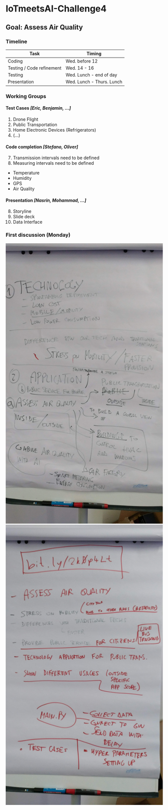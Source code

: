 # IoTmeetsAI-Challenge4


## Goal: Assess Air Quality


### Timeline

Task | Timing
---|---
Coding | Wed. before 12
Testing / Code refinement | Wed. 14 - 16
Testing | Wed. Lunch - end of day
Presentation | Wed. Lunch - Thurs. Lunch

### Working Groups

#### Test Cases *[Eric, Benjamin, ...]*

1. Drone Flight
1. Public Transportation
1. Home Electronic Devices (Refrigerators)
1. (...)

#### Code completion *[Stefano, Oliver]*

7. Transmission intervals need to be defined
8. Measuring intervals need to be defined
  * Temperature
  * Humidity
  * GPS
  * Air Quality

#### Presentation *[Nasrin, Mohammad, ...]*

8. Storyline
9. Slide deck
10. Data Interface

### First discussion (Monday)

![Design Idea](images/IMG_1.jpg)
![Stress in presentation](images/IMG_2.jpg)
